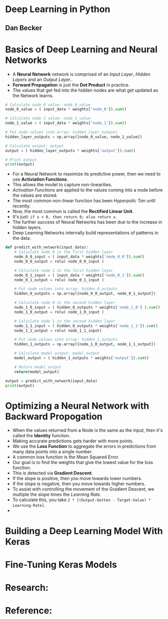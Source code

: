 # Deep Learning in Python
## Dan Becker

# Basics of Deep Learning and Neural Networks
- A **Neural Network** network is comprised of an *Input Layer*, *Hidden Layers* and an *Output Layer.*.
- **Forward Propagation** is just the **Dot Product** in practice.
- The values that get fed into the hidden nodes are what get updated as the Network learns.
```python
# Calculate node 0 value: node_0_value
node_0_value = ( input_data * weights['node_0']).sum()

# Calculate node 1 value: node_1_value
node_1_value = ( input_data * weights['node_1']).sum()

# Put node values into array: hidden_layer_outputs
hidden_layer_outputs = np.array([node_0_value, node_1_value])

# Calculate output: output
output = ( hidden_layer_outputs * weights['output']).sum()

# Print output
print(output)
```
- For a Neural Network to maximize its predictive power, then we need to use **Activiation Functions**.
- This allows the model to capture non-linearities.
- *Activation Functions* are applied to the values coming into a node before the values are stored.
- The most common non-linear function has been *Hyperpolic Tan* until recently.
- Now, the most common is called the **Rectified Linear Unit**.
- It's just: `if x < 0, then return 0; else return x`.
- The further success of Neural Networks has been due to the increase in hidden layers.
- Deep Learning Networks internally build representations of patterns in the data.
```python
def predict_with_network(input_data):
    # Calculate node 0 in the first hidden layer
    node_0_0_input = ( input_data * weights['node_0_0']).sum()
    node_0_0_output = relu( node_0_0_input )

    # Calculate node 1 in the first hidden layer
    node_0_1_input = ( input_data * weights['node_0_1']).sum()
    node_0_1_output = relu( node_0_1_input )

    # Put node values into array: hidden_0_outputs
    hidden_0_outputs = np.array([node_0_0_output, node_0_1_output])

    # Calculate node 0 in the second hidden layer
    node_1_0_input = ( hidden_0_outputs * weights['node_1_0'] ).sum()
    node_1_0_output = relu( node_1_0_input )

    # Calculate node 1 in the second hidden layer
    node_1_1_input = ( hidden_0_outputs * weights['node_1_1']).sum()
    node_1_1_output = relu( node_1_1_input)

    # Put node values into array: hidden_1_outputs
    hidden_1_outputs = np.array([node_1_0_output, node_1_1_output])

    # Calculate model output: model_output
    model_output = ( hidden_1_outputs * weights['output']).sum()

    # Return model_output
    return(model_output)

output = predict_with_network(input_data)
print(output)
```


# Optimizing a Neural Network with Backward Propogation
- When the values returned from a Node is the same as the input, then it's called the **Identity** function.
- Making accurate predictions gets harder with more points.
- We use the **Loss Function** to aggregate the errors in predictions from many data points into a single number.
- A common loss function is the Mean Squared Error.
- Our goal is to find the weights that give the lowest value for the loss function.
- This is detected via **Gradient Descent**.
- If the slope is positive, then you move towards lower numbers.
- If the slope is negative, then you move towards higher numbers.
- To assist with controlling the movement of the Gradient Descent, we multiple the slope times the *Learning Rate*.
- To calculate this, you take `2 * [(Output-Gotten - Target-Value) * Learning-Rate]`.
- 



# Building a Deep Learning Model With Keras

# Fine-Tuning Keras Models


# Research:

# Reference:
